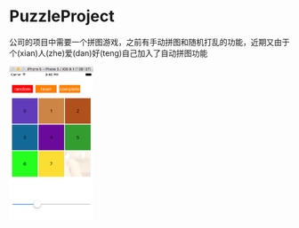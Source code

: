 # PuzzleProject
公司的项目中需要一个拼图游戏，之前有手动拼图和随机打乱的功能，近期又由于个(xian)人(zhe)爱(dan)好(teng)自己加入了自动拼图功能

<img src="Assets.xcassets/pic1.png" width="30%">
